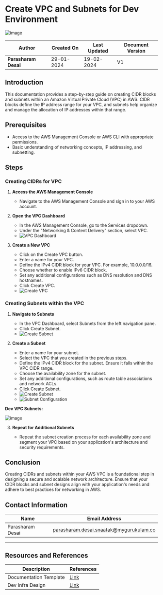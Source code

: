 # Create VPC and Subnets for Dev Environment

![image](https://github.com/CodeOps-Hub/Documentation/assets/156056709/7c45a2ad-f4ba-4632-b4d2-b974b5287411)


| **Author**           | **Created On** | **Last Updated** | **Document Version** |
| -------------------- | -------------- | ---------------- | -------------------- |
| **Parasharam Desai** | 29-01-2024     | 19-02-2024       | V1                   |

## Introduction

This documentation provides a step-by-step guide on creating CIDR blocks and subnets within an Amazon Virtual Private Cloud (VPC) in AWS. CIDR blocks define the IP address range for your VPC, and subnets help organize and manage the allocation of IP addresses within that range.

## Prerequisites

- Access to the AWS Management Console or AWS CLI with appropriate permissions.
- Basic understanding of networking concepts, IP addressing, and subnetting.

## Steps

### Creating CIDRs for VPC

1. **Access the AWS Management Console**
   
   * Navigate to the AWS Management Console and sign in to your AWS account.

2. **Open the VPC Dashboard**
   
   * In the AWS Management Console, go to the Services dropdown.
   * Under the "Networking & Content Delivery" section, select VPC.
   * ![VPC Dashboard](https://github.com/CodeOps-Hub/Documentation/assets/156056709/34957e67-171d-4e4e-b7c7-acabfb4e6096)

3. **Create a New VPC**
   
   * Click on the Create VPC button.
   * Enter a name for your VPC.
   * Define the IPv4 CIDR block for your VPC. For example, 10.0.0.0/16.
   * Choose whether to enable IPv6 CIDR block.
   * Set any additional configurations such as DNS resolution and DNS hostnames.
   * Click Create VPC.
   * ![Create VPC](https://github.com/CodeOps-Hub/Documentation/assets/156056709/64979124-b435-41b3-8066-9da8387c1822)

### Creating Subnets within the VPC

1. **Navigate to Subnets**
   
   * In the VPC Dashboard, select Subnets from the left navigation pane.
   * Click Create Subnet.
   * ![Create Subnet](https://github.com/CodeOps-Hub/Documentation/assets/156056709/91b5ff3d-ac45-4a87-835f-41903a1f12c4)

2. **Create a Subnet**
   
   * Enter a name for your subnet.
   * Select the VPC that you created in the previous steps.
   * Define the IPv4 CIDR block for the subnet. Ensure it falls within the VPC CIDR range.
   * Choose the availability zone for the subnet.
   * Set any additional configurations, such as route table associations and network ACLs.
   * Click Create Subnet.
   * ![Create Subnet](https://github.com/CodeOps-Hub/Documentation/assets/156056709/4b563a06-a926-41dc-aa4b-2161b90999e5)
   * ![Subnet Configuration](https://github.com/CodeOps-Hub/Documentation/assets/156056709/9ffbf5c5-8561-4d8d-a2f9-4d30cfd53563)
     
 **Dev VPC Subnets:**
     
  ![image](https://github.com/CodeOps-Hub/Documentation/assets/156056709/72fa7343-6f73-465f-877f-82dbc0e4473b)




3. **Repeat for Additional Subnets**
   
   * Repeat the subnet creation process for each availability zone and segment your VPC based on your application's architecture and security requirements.

## Conclusion

Creating CIDRs and subnets within your AWS VPC is a foundational step in designing a secure and scalable network architecture. Ensure that your CIDR blocks and subnet designs align with your application's needs and adhere to best practices for networking in AWS.

## Contact Information

| Name               | Email Address                               |
| ------------------ | ------------------------------------------- |
| Parasharam Desai   | parasharam.desai.snaatak@mygurukulam.co    |

---

## Resources and References

| Description           | References                                                        |
| --------------------- | ----------------------------------------------------------------- |
| Documentation Template | [Link](https://github.com/OT-MICROSERVICES/documentation-template/wiki/Application-Template) |
| Dev Infra Design      | [Link](https://github.com/CodeOps-Hub/Documentation/blob/main/Application_CI/Design/09-%20Cloud%20Infra%20Design/Cloud-Infra-Design-Dev.md) |
